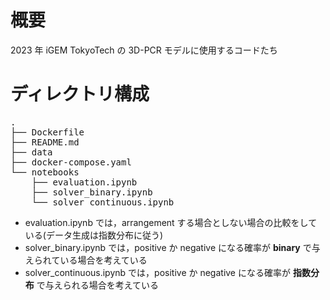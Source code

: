 # 概要
2023 年 iGEM TokyoTech の 3D-PCR モデルに使用するコードたち

# ディレクトリ構成
<pre>
.
├── Dockerfile
├── README.md
├── data
├── docker-compose.yaml
└── notebooks
    ├── evaluation.ipynb
    ├── solver_binary.ipynb
    └── solver_continuous.ipynb
</pre>
- evaluation.ipynb では，arrangement する場合としない場合の比較をしている(データ生成は指数分布に従う)
- solver_binary.ipynb では，positive か negative になる確率が **binary** で与えられている場合を考えている
- solver_continuous.ipynb では，positive か negative になる確率が **指数分布** で与えられる場合を考えている